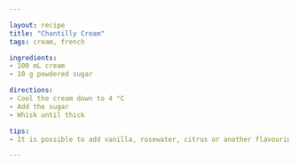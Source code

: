 ```yaml
---

layout: recipe
title: "Chantilly Cream"
tags: cream, french

ingredients:
- 100 mL cream
- 10 g powdered sugar

directions:
- Cool the cream down to 4 °C
- Add the sugar
- Whisk until thick

tips:
- It is possible to add vanilla, rosewater, citrus or another flavouring before starting to whip

---
```

